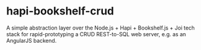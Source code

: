 # hapi-bookshelf-crud
A simple abstraction layer over the Node.js + Hapi + Bookshelf.js + Joi tech stack for rapid-prototyping a CRUD REST-to-SQL web server, e.g. as an AngularJS backend.
